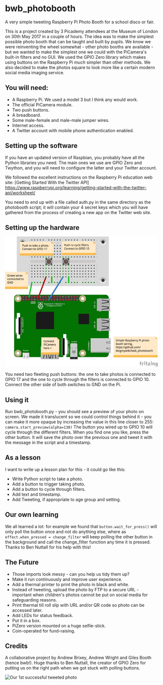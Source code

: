# bwb_photobooth
A very simple tweeting Raspberry Pi Photo Booth for a school disco or fair.

This is a project created by 3 Picademy attendees at the Museum of London on 30th May 2017 in a couple of hours. The idea was to make the simplest possible photo booth that can be taught and built by pupils. We know we were reinventing the wheel somewhat - other photo booths are available - but we wanted to make the simplest one we could with the PiCamera's built-in filters and no GUI. We used the GPIO Zero library which makes using buttons on the Raspberry Pi _much_ simpler than other methods. We also decided to make the photos square to look more like a certain modern social media imaging service.

## You will need:
* A Raspberry Pi. We used a model 3 but I think any would work.
* The official PiCamera module.
* Two push buttons.
* A breadboard.
* Some male-female and male-male jumper wires.
* Internet access.
* A Twitter account with mobile phone authentication enabled.

## Setting up the software
If you have an updated version of Raspbian, you probably have all the Python libraries you need. The main ones we use are GPIO Zero and Twython, and you will need to configure the latter and your Twitter account.

We followed the excellent instructions on the Raspberry Pi education web site: [Getting Started With the Twitter API] https://www.raspberrypi.org/learning/getting-started-with-the-twitter-api/worksheet/

You need to end up with a file called auth.py in the same directory as the photobooth script; it will contain your 4 secret keys which you will have gathered from the process of creating a new app on the Twitter web site.

## Setting up the hardware

![Wiring diagram for GPIO pins](https://github.com/blogmywiki/bwb_photobooth/raw/master/wiring.png "Wiring diagram for GPIO pins")

You need two fleeting push buttons: the one to take photos is connected to GPIO 17 and the one to cycle through the filters is connected to GPIO 10. Connect the other side of both switches to GND on the Pi.

## Using it
Run bwb_photobooth.py - you should see a preview of your photo on screen. We made it translucent so we could control things behind it - you can make it more opaque by increasing the value in this line closer to 255:
```camera.start_preview(alpha=130)```
The button you wired up to GPIO 10 will cycle through the different filters. When you find one you like, press the other button. It will save the photo over the previous one and tweet it with the message in the script and a timestamp.

## As a lesson
I want to write up a lesson plan for this - it could go like this:
* Write Python script to take a photo.
* Add a button to trigger taking photo.
* Add a button to cycle through filters.
* Add text and timestamp.
* Add Tweeting, if appropriate to age group and setting.

## Our own learning
We all learned a lot: for example we found that `button.wait_for_press()` will only poll the button once and not do anything else, where as `effect.when_pressed = change_filter` will keep polling the other button in the background and call the change_filter function any time it is pressed. Thanks to Ben Nuttall for his help with this!

## The Future
* Those imports look messy - can you help us tidy them up?
* Make it run continuously and improve user experience.
* Add a thermal printer to print the photo in black and white.
* Instead of tweeting, upload the photo by FTP to a secure URL - important when children's photos cannot be put on social media for safeguarding reasons.
* Print thermal till roll slip with URL and/or QR code so photo can be accessed later.
* Add LEDs for status feedback.
* Put it in a box.
* PiZero version mounted on a huge selfie-stick.
* Coin-operated for fund-raising.

## Credits

A collaborative project by Andrew Brixey, Andrew Wright and Giles Booth (hence bwb!). Huge thanks to Ben Nuttall, the creator of GPIO Zero for putting us on the right path when we got stuck with polling buttons.

![Our 1st successful tweeted photo](https://github.com/blogmywiki/bwb_photobooth/raw/master/sample_photo.jpg "The team!")
